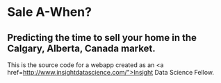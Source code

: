 # Sale A-When?
## Predicting the time to sell your home in the Calgary, Alberta, Canada market.

This is the source code for a webapp created as an <a href=http://www.insightdatascience.com/">Insight Data Science Fellow</a>.